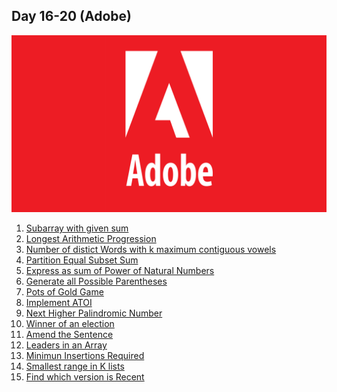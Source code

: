 ## Day 16-20 (Adobe)

<img src="../adobe-logo.png">

1. [Subarray with given sum](https://practice.geeksforgeeks.org/problems/subarray-with-given-sum-1587115621/1)
2. [Longest Arithmetic Progression](https://practice.geeksforgeeks.org/problems/longest-arithmetic-progression1019/1/)
3. [Number of distict Words with k maximum contiguous vowels](https://practice.geeksforgeeks.org/problems/7b9d245852bd8caf8a27d6d3961429f0a2b245f1/1/)
4. [Partition Equal Subset Sum](https://practice.geeksforgeeks.org/problems/subset-sum-problem2014/1)
5. [Express as sum of Power of Natural Numbers](https://practice.geeksforgeeks.org/problems/express-as-sum-of-power-of-natural-numbers5647/1)
6. [Generate all Possible Parentheses](https://practice.geeksforgeeks.org/problems/generate-all-possible-parentheses/1/)
7. [Pots of Gold Game](https://practice.geeksforgeeks.org/problems/pots-of-gold-game/1/)
8. [Implement ATOI](https://practice.geeksforgeeks.org/problems/implement-atoi/1/)
9. [Next Higher Palindromic Number](https://practice.geeksforgeeks.org/problems/next-higher-palindromic-number-using-the-same-set-of-digits5859/1/)
10. [Winner of an election](https://practice.geeksforgeeks.org/problems/winner-of-an-election-where-votes-are-represented-as-candidate-names-1587115621/1/)
11. [Amend the Sentence](https://practice.geeksforgeeks.org/problems/amend-the-sentence3235/1)
12. [Leaders in an Array](https://practice.geeksforgeeks.org/problems/leaders-in-an-array-1587115620/1/)
13. [Minimun Insertions Required](https://practice.geeksforgeeks.org/problems/minimum-insertions-to-make-two-arrays-equal/1/)
14. [Smallest range in K lists](https://practice.geeksforgeeks.org/problems/find-smallest-range-containing-elements-from-k-lists/1/)
15. [Find which version is Recent]()